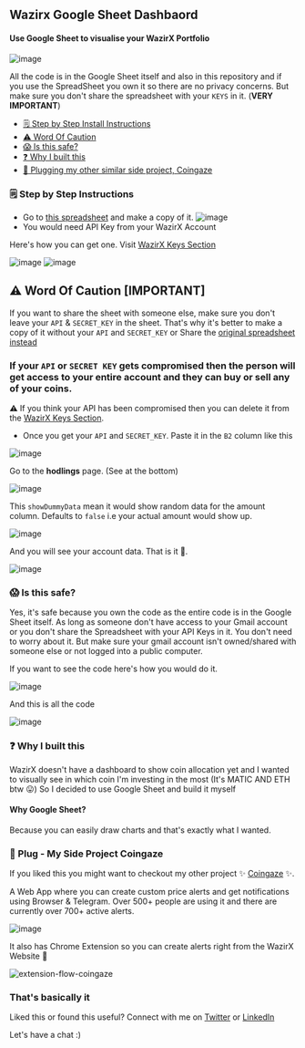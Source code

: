 ## Wazirx Google Sheet Dashbaord


#### Use Google Sheet to visualise your WazirX Portfolio

![image](https://user-images.githubusercontent.com/36589645/152683036-1503b27b-c9e0-419a-ae1b-5721c9cbe2e7.png)

All the code is in the Google Sheet itself and also in this repository and if you use the SpreadSheet you own it so there are no privacy concerns.
But make sure you don't share the spreadsheet with your `KEYS` in it. (**VERY IMPORTANT**)




- [ 🗒 Step by Step Install Instructions ](#instruction)
- [ ⚠️ Word Of Caution ](#word-of-caution)
- [ 😱 Is this safe? ](#safe)
- [ ❓ Why I built this ](#why)
- [ 🌝 Plugging my other similar side project, Coingaze ](#coingaze)


<a name="instruction"></a>
### 🗒 Step by Step Instructions 

- Go to [this spreadsheet](https://docs.google.com/spreadsheets/d/1falLgSj3wjdTmWVlBkRUoqXmoPhB4VXUlNwBvx1MNxI/edit?usp=sharing) and make a copy of it. 
![image](https://user-images.githubusercontent.com/36589645/152680671-7e4a379c-b59d-49b3-889c-8c506e5eca28.png)
- You would need API Key from your WazirX Account 

Here's how you can get one. Visit [WazirX Keys Section](https://wazirx.com/settings/keys)

![image](https://user-images.githubusercontent.com/36589645/152680776-91a70595-4677-4bd1-90f2-825d9bed7751.png)
![image](https://user-images.githubusercontent.com/36589645/152680901-7317c8f4-b5f7-425e-acdd-be74c48c1eaf.png)

<a name="word-of-caution"></a>

## ⚠️  Word Of Caution [IMPORTANT]
If you want to share the sheet with someone else, make sure you don't leave your `API` & `SECRET_KEY` in the sheet. 
That's why it's better to make a copy of it without your `API` and `SECRET_KEY` or Share the [original spreadsheet instead](https://docs.google.com/spreadsheets/d/1falLgSj3wjdTmWVlBkRUoqXmoPhB4VXUlNwBvx1MNxI/edit?usp=sharing)

### If your `API` or `SECRET KEY` gets compromised then the person will get access to your entire account and they can buy or sell any of your coins.

⚠️ If you think your API has been compromised then you can delete it from the [WazirX Keys Section](https://wazirx.com/settings/keys).


- Once you get your `API` and `SECRET_KEY`. Paste it in the `B2` column like this

![image](https://user-images.githubusercontent.com/36589645/152681650-f56b3e2e-ef7d-46ed-95cf-e0cfa198c300.png)

Go to the **hodlings** page. (See at the bottom)

![image](https://user-images.githubusercontent.com/36589645/152682441-d4261696-ba04-4e6b-bd1e-8908cda37980.png)

This `showDummyData` mean it would show random data for the amount column. Defaults to `false` i.e your actual amount would show up.

![image](https://user-images.githubusercontent.com/36589645/152682986-3d3dfe34-71f3-42f3-9d30-16fd2cbbae45.png)

And you will see your account data. That is it 🥳.

![image](https://user-images.githubusercontent.com/36589645/152683036-1503b27b-c9e0-419a-ae1b-5721c9cbe2e7.png)


<a name="safe"></a>
### 😱 Is this safe?

Yes, it's safe because you own the code as the entire code is in the Google Sheet itself. As long as someone don't have access to your Gmail account or 
you don't share the Spreadsheet with your API Keys in it. 
You don't need to worry about it. But make sure your gmail account isn't owned/shared with someone else or not logged into a public computer. 

If you want to see the code here's how you would do it.

![image](https://user-images.githubusercontent.com/36589645/152684874-1e224b9f-4891-45aa-a51c-600011799e99.png)

And this is all the code

![image](https://user-images.githubusercontent.com/36589645/152683875-814cf8e6-f808-4c8d-8bc9-5d59cb756ec8.png)

<a name="why"></a>
### ❓ Why I built this

WazirX doesn't have a dashboard to show coin allocation yet and I wanted to visually see in which coin I'm investing in the most (It's MATIC AND ETH btw 😛) 
So I decided to use Google Sheet and build it myself

#### Why Google Sheet?

Because you can easily draw charts and that's exactly what I wanted. 

<a name="coingaze"></a>
### 🌝 Plug - My Side Project Coingaze
If you liked this you might want to checkout my other project ✨ [Coingaze](https://coingaze.in?ref=wrx-sheets-github) ✨. 

A Web App where you can create custom price alerts and get notifications using Browser & Telegram. 
Over 500+ people are using it and there are currently over 700+ active alerts. 

![image](https://user-images.githubusercontent.com/36589645/152684336-feacd857-6c02-49f6-9166-915fee7f3a7b.png)

It also has Chrome Extension so you can create alerts right from the WazirX Website 🚀

![extension-flow-coingaze](https://user-images.githubusercontent.com/36589645/152684391-a00df053-85f0-40eb-94c3-3a0bb0939e69.gif)






### That's basically it

Liked this or found this useful? Connect with me on [Twitter](https://twitter.com/abhagsain) or [LinkedIn](https://linkedin.com/in/anurag-bhagsain/)

Let's have a chat :)
